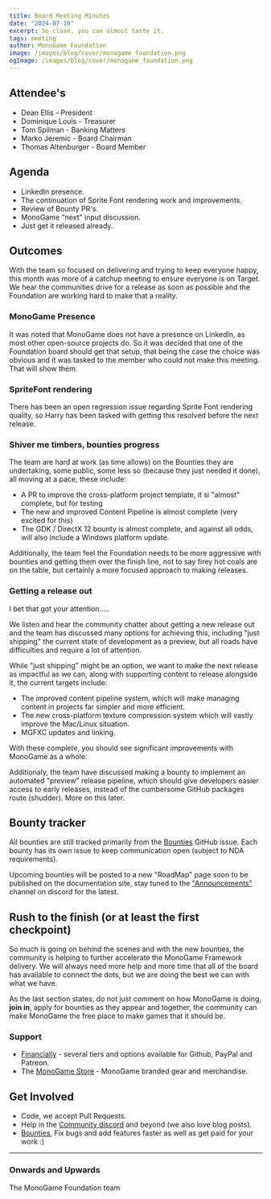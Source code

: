 ```yaml
---
title: Board Meeting Minutes
date: "2024-07-10"
excerpt: So close, you can almost taste it.
tags: meeting
author: MonoGame Foundation
image: /images/blog/cover/monogame_foundation.png
ogImage: /images/blog/cover/monogame_foundation.png
---
```


## Attendee's

- Dean Ellis - President
- Dominique Louis - Treasurer
- Tom Spilman - Banking Matters
- Marko Jeremic - Board Chairman
- Thomas Altenburger - Board Member

## Agenda

- LinkedIn presence.
- The continuation of Sprite Font rendering work and improvements.
- Review of Bounty PR's.
- MonoGame "next" input discussion.
- Just get it released already.

## Outcomes

With the team so focused on delivering and trying to keep everyone happy, this month was more of a catchup meeting to ensure everyone is on Target.  We hear the communities drive for a release as soon as possible and the Foundation are working hard to make that a reality.

### MonoGame Presence

It was noted that MonoGame does not have a presence on LinkedIn, as most other open-source projects do.  So it was decided that one of the Foundation board should get that setup, that being the case the choice was obvious and it was tasked to the member who could not make this meeting.  That will show them.

### SpriteFont rendering

There has been an open regression issue regarding Sprite Font rendering quality, so Harry has been tasked with getting this resolved before the next release.

### Shiver me timbers, bounties progress

The team are hard at work (as time allows) on the Bounties they are undertaking, some public, some less so (because they just needed it done), all moving at a pace, these include:

- A PR to improve the cross-platform project template, it si "almost" complete, but for testing
- The new and improved Content Pipeline is almost complete (very excited for this)
- The GDK / DirectX 12 bounty is almost complete, and against all odds, will also include a Windows platform update.

Additionally, the team feel the Foundation needs to be more aggressive with bounties and getting them over the finish line, not to say firey hot coals are on the table, but certainly a more focused approach to making releases.

### Getting a release out

I bet that got your attention.....

We listen and hear the community chatter about getting a new release out and the team has discussed many options for achieving this, including "just shipping" the current state of development as a preview, but all roads have difficulties and require a lot of attention.

While "just shipping" might be an option, we want to make the next release as impactful as we can, along with supporting content to release alongside it, the current targets include:

- The improved content pipeline system, which will make managing content in projects far simpler and more efficient.
- The new cross-platform texture compression system which will vastly improve the Mac/Linux situation.
- MGFXC updates and linking.

With these complete, you should see significant improvements with MonoGame as a whole.

Additionaly, the team have discussed making a bounty to implement an automated "preview" release pipeline, which should give developers easier access to early releases, instead of the cumbersome GitHub packages route (shudder).  More on this later.

## Bounty tracker

All bounties are still tracked primarily from the [Bounties](https://github.com/MonoGame/MonoGame/issues/8120) GitHub issue.  Each bounty has its own issue to keep communication open (subject to NDA requirements).

Upcoming bounties will be posted to a new "RoadMap" page soon to be published on the documentation site, stay tuned to the ["Announcements"]((https://discord.com/channels/355231098122272778/402545385416949760)) channel on discord for the latest.

## Rush to the finish (or at least the first checkpoint)

So much is going on behind the scenes and with the new bounties, the community is helping to further accelerate the MonoGame Framework delivery.  We will always need more help and more time that all of the board has available to connect the dots, but we are doing the best we can with what we have.

As the last section states, do not just comment on how MonoGame is doing, **join in**, apply for bounties as they appear and together, the community can make MonoGame the free place to make games that it should be.

### Support

- [Financially](https://monogame.net/donate/) - several tiers and options available for Github, PayPal and Patreon.
- The [MonoGame Store](https://store.monogame.net) - MonoGame branded gear and merchandise.

## Get Involved

- Code, we accept Pull Requests.
- Help in the [Community discord](https://discord.gg/monogame) and beyond (we also love blog posts).
- [Bounties](https://github.com/MonoGame/MonoGame/issues/8120), Fix bugs and add features faster as well as get paid for your work :)

---

### Onwards and Upwards

The MonoGame Foundation team